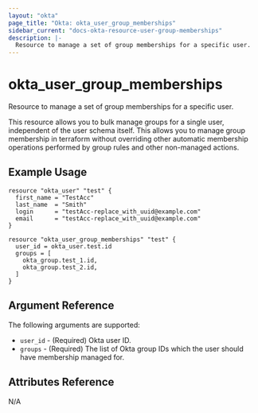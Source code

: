 ```yaml
---
layout: "okta"
page_title: "Okta: okta_user_group_memberships"
sidebar_current: "docs-okta-resource-user-group-memberships"
description: |-
  Resource to manage a set of group memberships for a specific user.
---
```


# okta_user_group_memberships

Resource to manage a set of group memberships for a specific user.

This resource allows you to bulk manage groups for a single user, independent of the user schema itself. This allows you
to manage group membership in terraform without overriding other automatic membership operations performed by group
rules and other non-managed actions.

## Example Usage

```hcl
resource "okta_user" "test" {
  first_name = "TestAcc"
  last_name  = "Smith"
  login      = "testAcc-replace_with_uuid@example.com"
  email      = "testAcc-replace_with_uuid@example.com"
}

resource "okta_user_group_memberships" "test" {
  user_id = okta_user.test.id
  groups = [
    okta_group.test_1.id,
    okta_group.test_2.id,
  ]
}
```

## Argument Reference

The following arguments are supported:

- `user_id` - (Required) Okta user ID.
- `groups` - (Required) The list of Okta group IDs which the user should have membership managed for.

## Attributes Reference

N/A
